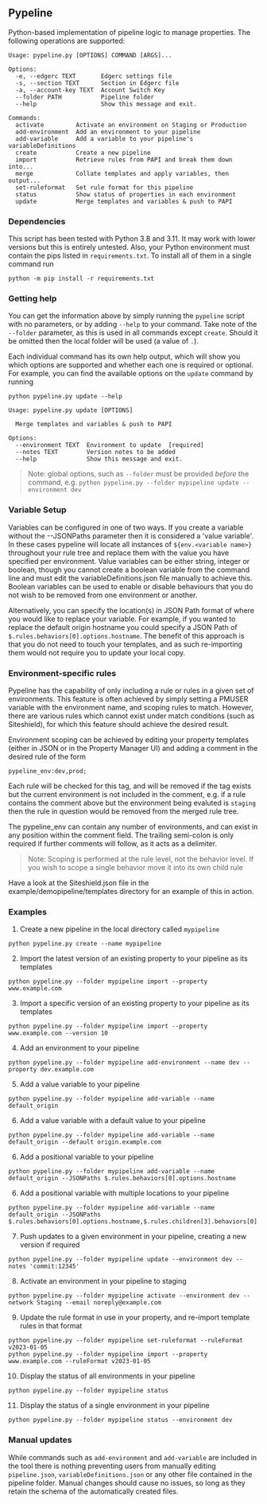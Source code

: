 ## Pypeline

Python-based implementation of pipeline logic to manage properties. The following operations are supported:

```shell
Usage: pypeline.py [OPTIONS] COMMAND [ARGS]...

Options:
  -e, --edgerc TEXT       Edgerc settings file
  -s, --section TEXT      Section in Edgerc file
  -a, --account-key TEXT  Account Switch Key
  --folder PATH           Pipeline folder
  --help                  Show this message and exit.

Commands:
  activate         Activate an environment on Staging or Production
  add-environment  Add an environment to your pipeline
  add-variable     Add a variable to your pipeline's variableDefinitions
  create           Create a new pipeline
  import           Retrieve rules from PAPI and break them down into...
  merge            Collate templates and apply variables, then output...
  set-ruleformat   Set rule format for this pipeline
  status           Show status of properties in each environment
  update           Merge templates and variables & push to PAPI
```

### Dependencies

This script has been tested with Python 3.8 and 3.11. It may work with lower versions but this is entirely untested. Also, your Python environment must contain the pips listed in `requirements.txt`. To install all of them in a single command run

```
python -m pip install -r requirements.txt
```

### Getting help

You can get the information above by simply running the `pypeline` script with no parameters, or by adding `--help` to your command. Take note of the `--folder` parameter, as this is used in all commands except `create`. Should it be omitted then the local folder will be used (a value of `.`).

Each individual command has its own help output, which will show you which options are supported and whether each one is required or optional. For example, you can find the available options on the `update` command by running

```shell
python pypeline.py update --help
```

```
Usage: pypeline.py update [OPTIONS]

  Merge templates and variables & push to PAPI

Options:
  --environment TEXT  Environment to update  [required]
  --notes TEXT        Version notes to be added
  --help              Show this message and exit.
```

> Note: global options, such as `--folder` must be provided _before_ the command, e.g. `python pypeline.py --folder mypipeline update --environment dev`

### Variable Setup

Variables can be configured in one of two ways. If you create a variable without the --JSONPaths parameter then it is considered a 'value variable'. In these cases pypeline will locate all instances of `${env.<variable name>}` throughout your rule tree and replace them with the value you have specified per environment. Value variables can be either string, integer or boolean, though you cannot create a boolean variable from the command line and must edit the variableDefinitions.json file manually to achieve this. Boolean variables can be used to enable or disable behaviours that you do not wish to be removed from one environment or another.

Alternatively, you can specify the location(s) in JSON Path format of where you would like to replace your variable. For example, if you wanted to replace the default origin hostname you could specify a JSON Path of `$.rules.behaviors[0].options.hostname`. The benefit of this approach is that you do not need to touch your templates, and as such re-importing them would not require you to update your local copy.

### Environment-specific rules

Pypeline has the capability of only including a rule or rules in a given set of environments. This feature is often achieved by simply setting a PMUSER variable with the environment name, and scoping rules to match. However, there are various rules which cannot exist under match conditions (such as Siteshield), for which this feature should achieve the desired result. 

Environment scoping can be achieved by editing your property templates (either in JSON or in the Property Manager UI) and adding a comment in the desired rule of the form

`pypeline_env:dev,prod;`

Each rule will be checked for this tag, and will be removed if the tag exists but the current environment is not included in the comment, e.g. if a rule contains the comment above but the environment being evaluted is `staging` then the rule in question would be removed from the merged rule tree.

The pypeline_env can contain any number of environments, and can exist in any position within the comment field. The trailing semi-colon is only required if further comments will follow, as it acts as a delimiter.

> Note: Scoping is performed at the rule level, not the behavior level. If you wish to scope a single behavior move it into its own child rule

Have a look at the Siteshield.json file in the example/demopipeline/templates directory for an example of this in action.

### Examples

1. Create a new pipeline in the local directory called `mypipeline`

```shell
python pypeline.py create --name mypipeline
```

2. Import the latest version of an existing property to your pipeline as its templates

```shell
python pypeline.py --folder mypipeline import --property www.example.com
```

3. Import a specific version of an existing property to your pipeline as its templates

```shell
python pypeline.py --folder mypipeline import --property www.example.com --version 10
```

4. Add an environment to your pipeline

```shell
python pypeline.py --folder mypipeline add-environment --name dev --property dev.example.com
```

5. Add a value variable to your pipeline

```shell
python pypeline.py --folder mypipeline add-variable --name default_origin
```

6. Add a value variable with a default value to your pipeline

```shell
python pypeline.py --folder mypipeline add-variable --name default_origin --default origin.example.com
```

6. Add a positional variable to your pipeline

```shell
python pypeline.py --folder mypipeline add-variable --name default_origin --JSONPaths $.rules.behaviors[0].options.hostname
```

6. Add a positional variable with multiple locations to your pipeline

```shell
python pypeline.py --folder mypipeline add-variable --name default_origin --JSONPaths $.rules.behaviors[0].options.hostname,$.rules.children[3].behaviors[0].options.hostname
```

7. Push updates to a given environment in your pipeline, creating a new version if required

```shell
python pypeline.py --folder mypipeline update --environment dev --notes 'commit:12345'
```

8. Activate an environment in your pipeline to staging

```shell
python pypeline.py --folder mypipeline activate --environment dev --network Staging --email noreply@example.com
```

9. Update the rule format in use in your property, and re-import template rules in that format

```shell
python pypeline.py --folder mypipeline set-ruleformat --ruleFormat v2023-01-05
python pypeline.py --folder mypipeline import --property www.example.com --ruleFormat v2023-01-05
```

10. Display the status of all environments in your pipeline

```shell
python pypeline.py --folder mypipeline status
```

11. Display the status of a single environment in your pipeline

```shell
python pypeline.py --folder mypipeline status --environment dev 
```

### Manual updates

While commands such as `add-environment` and `add-variable` are included in the tool there is nothing preventing users from manually editing `pipeline.json`, `variableDefinitions.json` or any other file contained in the pipeline folder. Manual changes should cause no issues, so long as they retain the schema of the automatically created files.